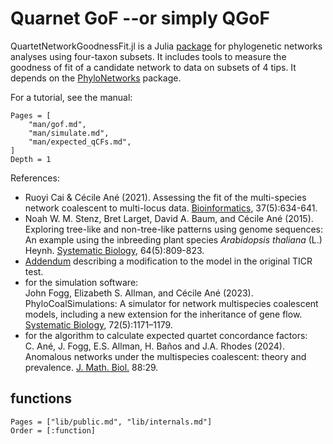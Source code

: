 # Quarnet GoF --or simply QGoF

QuartetNetworkGoodnessFit.jl is a Julia
[package](https://github.com/cecileane/QuartetNetworkGoodnessFit.jl)
for phylogenetic networks analyses using four-taxon subsets.
It includes tools
to measure the goodness of fit
of a candidate network to data on subsets of 4 tips.
It depends on the [PhyloNetworks](https://github.com/crsl4/PhyloNetworks.jl)
package.

For a tutorial, see the manual:

```@contents
Pages = [
    "man/gof.md",
    "man/simulate.md",
    "man/expected_qCFs.md",
]
Depth = 1
```

References:

- Ruoyi Cai & Cécile Ané (2021).
  Assessing the fit of the multi-species network coalescent to multi-locus data.
  [Bioinformatics](https://doi.org/10.1093/bioinformatics/btaa863),
  37(5):634-641.
- Noah W. M. Stenz, Bret Larget, David A. Baum, and Cécile Ané (2015).
  Exploring tree-like and non-tree-like patterns using genome sequences:
  An example using the inbreeding plant species *Arabidopsis thaliana* (L.) Heynh. [Systematic Biology](https://doi.org/10.1093/sysbio/syv039), 64(5):809-823.
- [Addendum](http://www.stat.wisc.edu/~ane/publis/2015Stenz_TICR_addendum.pdf)
  describing a modification to the model in the original TICR test.
- for the simulation software:  
  John Fogg, Elizabeth S. Allman, and Cécile Ané (2023). PhyloCoalSimulations: A simulator for network multispecies coalescent models, including a new extension for the inheritance of gene flow.
  [Systematic Biology](https://doi.org/10.1093/sysbio/syad030),
  72(5):1171–1179.
- for the algorithm to calculate expected quartet concordance factors:  
  C. Ané, J. Fogg, E.S. Allman, H. Baños and J.A. Rhodes (2024).
  Anomalous networks under the multispecies coalescent: theory and prevalence.
  [J. Math. Biol.](https://doi.org/10.1007/s00285-024-02050-7) 88:29.

## functions

```@index
Pages = ["lib/public.md", "lib/internals.md"]
Order = [:function]
```
